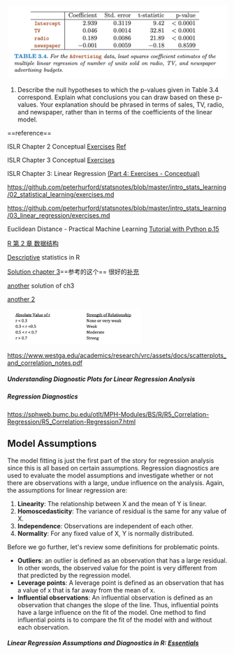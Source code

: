 <img src="${image}.assets/image-20200925221303071.png" alt="image-20200925221303071" style="zoom:50%;" />

1. Describe the null hypotheses to which the p-values given in Table 3.4 correspond. Explain what conclusions you can draw based on these p-values. Your explanation should be phrased in terms of sales, TV, radio, and newspaper, rather than in terms of the coefficients of the linear model.



==reference==

ISLR Chapter 2 Conceptual [Exercises](https://www.kaggle.com/suugaku/islr-chapter-2-conceptual-exercises) [Ref](https://github.com/peterhurford/statsnotes/blob/master/intro_stats_learning/02_statistical_learning/exercises.md)

ISLR Chapter 3 Conceptual [Exercises](https://www.kaggle.com/suugaku/islr-chapter-3-conceptual-exercises)

ISLR Chapter 3: Linear Regression [(Part 4: Exercises - Conceptual)](https://amitrajan012.github.io/post/linear-regression_part4/)

https://github.com/peterhurford/statsnotes/blob/master/intro_stats_learning/02_statistical_learning/exercises.md

https://github.com/peterhurford/statsnotes/blob/master/intro_stats_learning/03_linear_regression/exercises.md

Euclidean Distance - Practical Machine Learning [Tutorial with Python p.15](https://www.youtube.com/watch?v=hl3bQySs8sM)

[R 第 2 章 数据结构](https://bookdown.org/xiao/RAnalysisBook/section-2.html)

[Descriptive](https://www.statsandr.com/blog/descriptive-statistics-in-r/#boxplot) statistics in R

[Solution chapter 3](https://github.com/jstjohn/IntroToStatisticalLearningR-/blob/master/R_Exercises/Exercise2/Exercise2.Rmd)==参考的这个== 很好的[补充](https://rstudio-pubs-static.s3.amazonaws.com/65559_51f05af2179c4490a9489612d24dd9a4.html)

[another](http://timahn.com/512/TAhn_HW_2.pdf) solution of ch3

[another 2](https://rstudio-pubs-static.s3.amazonaws.com/65559_51f05af2179c4490a9489612d24dd9a4.html)



<img src="${image}.assets/image-20200927214659766.png" alt="image-20200927214659766" style="zoom:30%;" />

https://www.westga.edu/academics/research/vrc/assets/docs/scatterplots_and_correlation_notes.pdf

##### Understanding Diagnostic Plots for Linear Regression Analysis

##### Regression Diagnostics

https://sphweb.bumc.bu.edu/otlt/MPH-Modules/BS/R/R5_Correlation-Regression/R5_Correlation-Regression7.html

## Model Assumptions

The model fitting is just the first part of the story for regression analysis since this is all based on certain assumptions. Regression diagnostics are used to evaluate the model assumptions and investigate whether or not there are observations with a large, undue influence on the analysis. Again, the assumptions for linear regression are:

1. **Linearity**: The relationship between X and the mean of Y is linear.
2. **Homoscedasticity**: The variance of residual is the same for any value of X.
3. **Independence**: Observations are independent of each other.
4. **Normality**: For any fixed value of X, Y is normally distributed.

Before we go further, let's review some definitions for problematic points.

- **Outliers**: an outlier is defined as an observation that has a large residual. In other words, the observed value for the point is very different from that predicted by the regression model.
- **Leverage points**: A leverage point is defined as an observation that has a value of x that is far away from the mean of x. 
- **Influential observations**: An influential observation is defined as an observation that changes the slope of the line. Thus, influential points have a large influence on the fit of the model. One method to find influential points is to compare the fit of the model with and without each observation.



##### Linear Regression Assumptions and Diagnostics in R: [Essentials](http://www.sthda.com/english/articles/39-regression-model-diagnostics/161-linear-regression-assumptions-and-diagnostics-in-r-essentials/)



